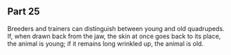## Part 25

Breeders and trainers can distinguish between young and old quadrupeds.
If, when drawn back from the jaw, the skin at once goes back to its place, the animal is young; if it remains long wrinkled up, the animal is old.

